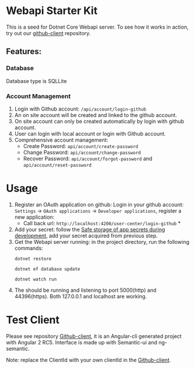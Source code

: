 # Webapi Starter Kit

This is a seed for Dotnet Core Webapi server. To see how it works in action, try out our [github-client](https://github.com/angular-bbs/github-client) repository. 

## Features:

### Database

Database type is SQLLite

### Account Management
1. Login with Github account: `/api/account/login-github`
1. An on site account will be created and linked to the github account.
1. On site account can only be created automatically by login with github account.
1. User can login with local account or login with Github account.
1. Comprehensive account management:
    * Create Password: `api/account/create-password`
    * Change Password: `api/account/change-password`
    * Recover Password: `api/account/forgot-password` and `api/account/reset-password`

# Usage
1. Register an OAuth application on github: Login in your github account: `Settings` -> `OAuth applications` -> `Developer applications`, register a new application:
    * Call back url: `http://localhost:4200/user-center/login-github`    *
1. Add your secret: follow the [Safe storage of app secrets during development](https://docs.asp.net/en/latest/security/app-secrets.html), add your secret acquired from previous step.
1. Get the Webapi server running: in the project directory, run the following commands:
    ```
    dotnet restore
    ```
    ```
    dotnet ef database update
    ```
    ```
    dotnet watch run
    ```
1. The should be running and listening to port 5000(http) and 44396(https). Both 127.0.0.1 and localhost are working.

# Test Client

Please see repository [Github-client](https://github.com/angular-bbs/github-client), it is an Angular-cli generated project with Angular 2 RC5. Interface is made up with Semantic-ui and ng-semantic.

Note: replace the ClientId with your own clientId in the [Github-client](https://github.com/angular-bbs/github-client).